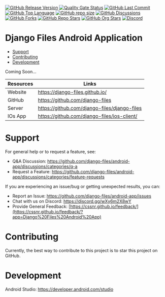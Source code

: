[![GitHub Release Version](https://img.shields.io/github/v/release/django-files/android-app?logo=github)](https://github.com/django-files/android-app/releases/latest)
[![Quality Gate Status](https://sonarcloud.io/api/project_badges/measure?project=django-files_android-app&metric=alert_status)](https://sonarcloud.io/summary/new_code?id=django-files_android-app)
[![GitHub Last Commit](https://img.shields.io/github/last-commit/django-files/android-app?logo=github&label=updated)](https://github.com/django-files/android-app/graphs/commit-activity)
[![GitHub Top Language](https://img.shields.io/github/languages/top/django-files/android-app?logo=htmx)](https://github.com/django-files/android-app)
[![GitHub repo size](https://img.shields.io/github/repo-size/django-files/android-app?logo=bookstack&logoColor=white&label=repo%20size)](https://github.com/django-files/android-app)
[![GitHub Discussions](https://img.shields.io/github/discussions/django-files/android-app)](https://github.com/django-files/android-app/discussions)
[![GitHub Forks](https://img.shields.io/github/forks/django-files/android-app?style=flat&logo=github)](https://github.com/django-files/android-app/forks)
[![GitHub Repo Stars](https://img.shields.io/github/stars/django-files/android-app?style=flat&logo=github)](https://github.com/django-files/android-app/stargazers)
[![GitHub Org Stars](https://img.shields.io/github/stars/django-files?style=flat&logo=github&label=org%20stars)](https://django-files.github.io/)
[![Discord](https://img.shields.io/discord/899171661457293343?logo=discord&logoColor=white&label=discord&color=7289da)](https://discord.gg/wXy6m2X8wY)

# Django Files Android Application

- [Support](#Support)
- [Contributing](#Contributing)
- [Development](#Development)

Coming Soon...

| Resources | Links                                        |
|-----------|----------------------------------------------|
| Website   | https://django-files.github.io/              |
| GitHub    | https://github.com/django-files              |
| Server    | https://github.com/django-files/django-files |
| IOs App   | https://github.com/django-files/ios-client/  |

# Support

For general help or to request a feature, see:

- Q&A Discussion: https://github.com/django-files/android-app/discussions/categories/q-a
- Request a Feature: https://github.com/django-files/android-app/discussions/categories/feature-requests

If you are experiencing an issue/bug or getting unexpected results, you can:

- Report an Issue: https://github.com/django-files/android-app/issues
- Chat with us on Discord: https://discord.gg/wXy6m2X8wY
- Provide General Feedback: [https://cssnr.github.io/feedback/](https://cssnr.github.io/feedback/?app=Django%20Files%20Android%20App)

# Contributing

Currently, the best way to contribute to this project is to star this project on GitHub.

# Development

Android Studio: https://developer.android.com/studio
